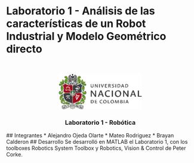 # Laboratorio 1 - Análisis de las características de un Robot Industrial y Modelo Geométrico directo
<!--
*** Thanks for checking out the Best-README-Template. If you have a suggestion
*** that would make this better, please fork the repo and create a pull request
*** or simply open an issue with the tag "enhancement".
*** Thanks again! Now go create something AMAZING! :D
***
***
***
*** To avoid retyping too much info. Do a search and replace for the following:
*** github_username, repo_name, twitter_handle, email, project_title, project_description
-->



<!-- PROJECT SHIELDS -->
<!--
*** I'm using markdown "reference style" links for readability.
*** Reference links are enclosed in brackets [ ] instead of parentheses ( ).
*** See the bottom of this document for the declaration of the reference variables
*** for contributors-url, forks-url, etc. This is an optional, concise syntax you may use.
*** https://www.markdownguide.org/basic-syntax/#reference-style-links
-->


<!-- PROJECT LOGO -->
<br />
<p align="center">
  <a href="https://github.com/Leviatt/Lab1">
    <img src="images/UNShield.png" alt="Logo" width="222" height="94">
  </a>

  <h3 align="center">Laboratorio 1 - Robótica</h3>
##  Integrantes
*  Alejandro Ojeda Olarte
*  Mateo Rodriguez
*  Brayan Calderon
##  Desarrollo
Se desarrolló en MATLAB el Laboratorio 1, con los toolboxes Robotics System Toolbox y Robotics, Vision & Control de Peter Corke.
